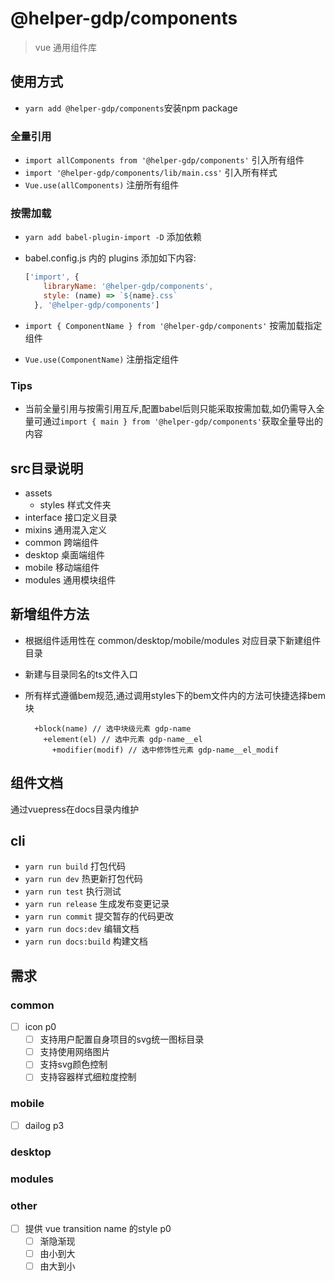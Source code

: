 # @helper-gdp/components

> vue 通用组件库

## 使用方式

* `yarn add @helper-gdp/components`安装npm package

### 全量引用

* `import allComponents from '@helper-gdp/components'` 引入所有组件
* `import '@helper-gdp/components/lib/main.css'` 引入所有样式
* `Vue.use(allComponents)` 注册所有组件

### 按需加载

* `yarn add babel-plugin-import -D` 添加依赖
* babel.config.js 内的 plugins 添加如下内容:

  ```JavaScript
  ['import', {
      libraryName: '@helper-gdp/components',
      style: (name) => `${name}.css`
    }, '@helper-gdp/components']
  ```

* `import { ComponentName } from '@helper-gdp/components'` 按需加载指定组件
* `Vue.use(ComponentName)` 注册指定组件

### Tips

* 当前全量引用与按需引用互斥,配置babel后则只能采取按需加载,如仍需导入全量可通过`import { main } from '@helper-gdp/components'`获取全量导出的内容

## src目录说明

* assets
  * styles 样式文件夹
* interface 接口定义目录
* mixins 通用混入定义
* common 跨端组件
* desktop 桌面端组件
* mobile 移动端组件
* modules 通用模块组件

## 新增组件方法

* 根据组件适用性在 common/desktop/mobile/modules 对应目录下新建组件目录
* 新建与目录同名的ts文件入口
* 所有样式遵循bem规范,通过调用styles下的bem文件内的方法可快捷选择bem块

  ```stylus
    +block(name) // 选中块级元素 gdp-name
      +element(el) // 选中元素 gdp-name__el
        +modifier(modif) // 选中修饰性元素 gdp-name__el_modif
  ```

## 组件文档

通过vuepress在docs目录内维护

## cli

* `yarn run build` 打包代码
* `yarn run dev` 热更新打包代码
* `yarn run test` 执行测试
* `yarn run release` 生成发布变更记录
* `yarn run commit` 提交暂存的代码更改
* `yarn run docs:dev` 编辑文档
* `yarn run docs:build` 构建文档

## 需求

### common

* [ ] icon p0
  * [ ] 支持用户配置自身项目的svg统一图标目录
  * [ ] 支持使用网络图片
  * [ ] 支持svg颜色控制
  * [ ] 支持容器样式细粒度控制

### mobile

* [ ] dailog p3

### desktop

### modules

### other

* [ ] 提供 vue transition name 的style p0
  * [ ] 渐隐渐现
  * [ ] 由小到大
  * [ ] 由大到小
